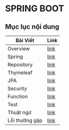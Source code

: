 # SPRING BOOT

## Mục lục nội dung

| Bài Viết       | Link         |
| ---------      | ------------ |
| Overview       | [link][day0] |
| Spring         | [link][day1] |
| Repository     | [link][day8] |
| Thymeleaf      | [link][day2] |
| JPA            | [link][day3] |
| Security       | [link][day9] |
| Function       | [link][day4] |
| Test           | [link][day5] |
| Thuật ngữ      | [link][day6] |
| Lỗi thường gặp | [link][day7] |

[day0]:Day0.md
[day1]:Day1.md
[day2]:Day2.md
[day3]:Day3.md
[day4]:Day4.md
[day5]:Day5.md
[day6]:Day6.md
[day7]:Day7.md
[day8]:Day8.md
[day9]:Day9.md